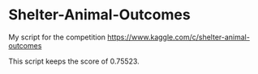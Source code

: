 # Shelter-Animal-Outcomes
My script for the competition https://www.kaggle.com/c/shelter-animal-outcomes

This script keeps the score of 0.75523.
